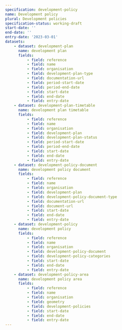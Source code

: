 ```yaml
---
specification: development-policy
name: Development policy
plural: Development policies
specification-status: working-draft
start-date: ''
end-date: ''
entry-date: '2023-03-01'
datasets:
    - dataset: development-plan
      name: development plan
      fields:
          - field: reference
          - field: name
          - field: organisation
          - field: development-plan-type
          - field: documentation-url
          - field: period-start-date   
          - field: period-end-date
          - field: start-date
          - field: end-date
          - field: entry-date   
    - dataset: development-plan-timetable
      name: development plan timetable
      fields:
          - field: reference
          - field: name
          - field: organisation
          - field: development-plan
          - field: development-plan-status
          - field: period-start-date   
          - field: period-end-date
          - field: start-date
          - field: end-date
          - field: entry-date   
    - dataset: development-policy-document
      name: development policy document
      fields:
          - field: reference
          - field: name
          - field: organisation
          - field: development-plan
          - field: development-policy-document-type
          - field: documentation-url
          - field: document-url
          - field: start-date
          - field: end-date
          - field: entry-date   
    - dataset: development-policy
      name: development policy
      fields:
          - field: reference
          - field: name
          - field: organisation
          - field: development-policy-document
          - field: development-policy-categories
          - field: start-date
          - field: end-date
          - field: entry-date   
    - dataset: development-policy-area
      name: development policy area
      fields:
          - field: reference
          - field: name
          - field: organisation
          - field: geometry
          - field: development-policies
          - field: start-date
          - field: end-date
          - field: entry-date   
---
```

